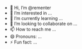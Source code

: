 - 👋 Hi, I’m @rementer
- 👀 I’m interested in ...
- 🌱 I’m currently learning ...
- 💞️ I’m looking to collaborate on ...
- 📫 How to reach me ...
- 😄 Pronouns: ...
- ⚡ Fun fact: ...

<!---
rementer/rementer is a ✨ special ✨ repository because its `README.md` (this file) appears on your GitHub profile.
You can click the Preview link to take a look at your changes.
--->
